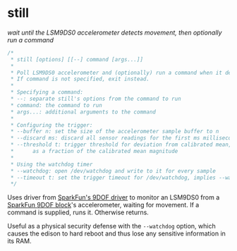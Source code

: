 # still

*wait until the LSM9DS0 accelerometer detects movement, then
optionally run a command*

```c++
/*
 * still [options] [[--] command [args...]]
 *
 * Poll LSM9DS0 accelerometer and (optionally) run a command when it detects movement.
 * If command is not specified, exit instead.
 *
 * Specifying a command:
 * --: separate still's options from the command to run
 * command: the command to run
 * args...: additional arguments to the command
 *
 * Configuring the trigger:
 * --buffer n: set the size of the accelerometer sample buffer to n
 * --discard ms: discard all sensor readings for the first ms milliseconds
 * --threshold t: trigger threshold for deviation from calibrated mean,
 * 		as a fraction of the calibrated mean magnitude
 *
 * Using the watchdog timer
 * --watchdog: open /dev/watchdog and write to it for every sample
 * --timeout t: set the trigger timeout for /dev/watchdog, implies --watchdog
 */
```

Uses driver from [SparkFun's 9DOF driver][9dof-driver] to monitor
an LSM9DS0 from a [SparkFun 9DOF block][9dof-block]'s accelerometer,
waiting for movement.  If a command is supplied, runs it.  Otherwise returns.

Useful as a physical security defense with the `--watchdog` option, which
causes the edison to hard reboot and thus lose any sensitive information
in its RAM.

[9dof-driver]: https://github.com/sparkfun/SparkFun_9DOF_Block_for_Edison_CPP_Library
[9dof-block]: https://www.sparkfun.com/products/13033
